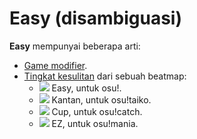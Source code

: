 # Easy (disambiguasi)

**Easy** mempunyai beberapa arti:

- [Game modifier](/wiki/Game_modifier/Easy).
- [Tingkat kesulitan](/wiki/Beatmap/Difficulty) dari sebuah beatmap:
  - ![](/wiki/shared/diff/easy-o.png) Easy, untuk osu!.
  - ![](/wiki/shared/diff/easy-t.png) Kantan, untuk osu!taiko.
  - ![](/wiki/shared/diff/easy-c.png) Cup, untuk osu!catch.
  - ![](/wiki/shared/diff/easy-m.png) EZ, untuk osu!mania.
